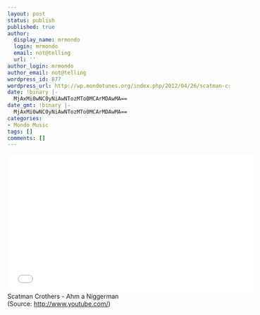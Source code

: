 ```yaml
---
layout: post
status: publish
published: true
author:
  display_name: mrmondo
  login: mrmondo
  email: not@telling
  url: ''
author_login: mrmondo
author_email: not@telling
wordpress_id: 877
wordpress_url: http://wp.mondotunes.org/index.php/2012/04/26/scatman-crothers-ahm-a-niggerman/
date: !binary |-
  MjAxMi0wNC0yNiAwNTozMTo0MCArMDAwMA==
date_gmt: !binary |-
  MjAxMi0wNC0yNiAwNTozMTo0MCArMDAwMA==
categories:
- Mondo Music
tags: []
comments: []
---
```

<iframe width="560" height="315" src="//www.youtube.com/embed/WgdMJDD6oYQ" frameborder="0"> </iframe>
Scatman Crothers - Ahm a Niggerman
<div class="attribution">(<span>Source:</span> <a href="http://www.youtube.com/">http://www.youtube.com/</a>)</div>
